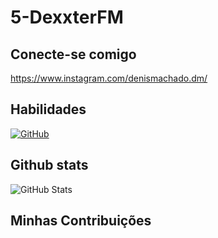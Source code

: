 # 5-DexxterFM

## Conecte-se comigo
https://www.instagram.com/denismachado.dm/

## Habilidades
[![GitHub](https://img.shields.io/badge/GitHbt-000?style=for-the-badge&logo=github&logoColor=white)](+https://github.com/DexxterFM)

## Github stats
![GitHub Stats](https://github-readme-stats.vercel.app/api?DeXXterFM=5-mfabio&theme=transparent&bg_color=000&border_color=30A3DC&show_icons=true&icon_color=30A3DC&title_color=E94D5F&text_color=FFF)

## Minhas Contribuições
